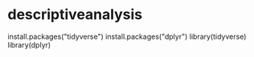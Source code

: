 # descriptiveanalysis
install.packages("tidyverse")
install.packages("dplyr")
library(tidyverse)
library(dplyr)

